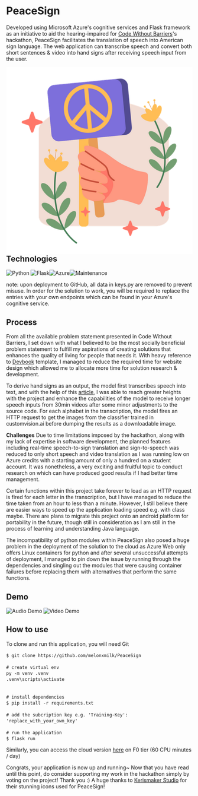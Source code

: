 # PeaceSign
Developed using Microsoft Azure's cognitive services and Flask framework as an initiative to aid the hearing-impaired for [Code Without Barriers](https://codewithoutbarriers.devpost.com/)'s hackathon, PeaceSign facilitates the translation of speech into American sign language. The web application can transcribe speech and convert both short sentences & video into hand signs after receiving speech input from the user.


<img src="static\images\hand-with-peace-symbol.png" alt="Alt text" style="float:right;" title="Optional title">

## Technologies
![Python](https://img.shields.io/badge/Python-3776AB?style=for-the-badge&logo=python&logoColor=white) ![Flask](https://img.shields.io/badge/Flask-000000?style=for-the-badge&logo=flask&logoColor=white)![Azure](https://img.shields.io/badge/Microsoft_Azure-0089D6?style=for-the-badge&logo=microsoft-azure&logoColor=white)![Maintenance](http://unmaintained.tech/badge.svg)

note: upon deployment to GitHub, all data in keys.py are removed to prevent misuse. In order for the solution to work, you will be required to replace the entries with your own endpoints which can be found in your Azure's cognitive service.

## Process
From all the available problem statement presented in Code Without Barriers, I set down with what I believed to be the most socially beneficial problem statement to fulfill my aspirations of creating solutions that enhances the quality of living for people that needs it. With heavy reference to [Devbook](https://themes.3rdwavemedia.com/bootstrap-templates/startup/devbook-free-bootstrap-5-book-ebook-landing-page-template-for-developers/) template, I managed to reduce the required time for website design which allowed me to allocate more time for solution research & development.

To derive hand signs as an output, the model first transcribes speech into text, and with the help of this [article](https://medium.com/nerd-for-tech/transcribe-audio-from-video-with-azure-cognitive-services-a4589a12d74f), I was able to reach greater heights with the project and enhance the capabilities of the model to receive longer speech inputs from 30min videos after some minor adjustments to the source code. For each alphabet in the transcription, the model fires an HTTP request to get the images from the classifier trained in customvision.ai before dumping the results as a downloadable image.

**Challenges**
Due to time limitations imposed by the hackathon, along with my lack of expertise in software development, the planned features including real-time speech-to-sign translation and sign-to-speech was reduced to only short speech and video translation as I was running low on Azure credits with a starting amount of only a hundred on a student account. It was nonetheless, a very exciting and fruitful topic to conduct research on which can have produced good results if I had better time management.

Certain functions within this project take forever to load as an HTTP request is fired for each letter in the transcription, but I have managed to reduce the time taken from an hour to less than a minute. However, I still believe there are easier ways to speed up the application loading speed e.g. with class maybe. There are plans to migrate this project onto an android platform for portability in the future, though still in consideration as I am still in the process of learning and understanding Java language.

The incompatibility of python modules within PeaceSign also posed a huge problem in the deployment of the solution to the cloud as Azure Web only offers Linux containers for python and after several unsuccessful attempts of deployment, I managed to pin down the issue by running through the dependencies and singling out the modules that were causing container failures before replacing them with alternatives that perform the same functions.

## Demo
![Audio Demo](https://user-images.githubusercontent.com/58766039/168831788-59d49e22-e661-4a48-8337-ae2b99a72cc9.gif)
![Video Demo](https://user-images.githubusercontent.com/58766039/167899593-868e5258-6b80-4be3-9945-bdf8b5d9092d.gif)


## How to use
To clone and run this application, you will need Git
```
$ git clone https://github.com/melonxmilk/PeaceSign

# create virtual env
py -m venv .venv
.venv\scripts\activate


# install dependencies
$ pip install -r requirements.txt

# add the subcription key e.g. 'Training-Key': 'replace_with_your_own_key'

# run the application
$ flask run
```
Similarly, you can access the cloud version [here](https://peacesign.azurewebsites.net/) on F0 tier (60 CPU minutes / day)

Congrats, your application is now up and running~ Now that you have read until this point, do consider supporting my work in the hackathon simply by voting on the project! Thank you :) A huge thanks to [Kerismaker Studio](https://iconscout.com/contributors/kerismaker) for their stunning icons used for PeaceSign!
